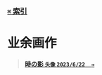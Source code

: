 ### [`⌘` 索引](https://github.com/KrLite/BrokenThoughts)

# 业余画作

> **[時の影 `头像` `2023/6/22`&emsp;`→`](avatars/tokinokage)**
